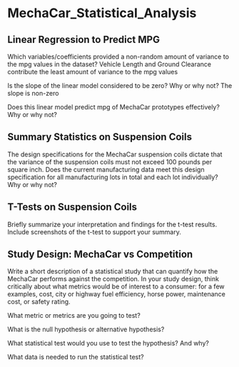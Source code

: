 # MechaCar_Statistical_Analysis


## Linear Regression to Predict MPG

Which variables/coefficients provided a non-random amount of variance to the mpg values in the dataset?
Vehicle Length and Ground Clearance contribute the least amount of variance to the mpg values

Is the slope of the linear model considered to be zero? Why or why not?
The slope is non-zero

Does this linear model predict mpg of MechaCar prototypes effectively? Why or why not?


## Summary Statistics on Suspension Coils
The design specifications for the MechaCar suspension coils dictate that the variance of the suspension coils must not exceed 100 pounds per square inch. Does the current manufacturing data meet this design specification for all manufacturing lots in total and each lot individually? Why or why not?


## T-Tests on Suspension Coils
Briefly summarize your interpretation and findings for the t-test results. Include screenshots of the t-test to support your summary.

## Study Design: MechaCar vs Competition

Write a short description of a statistical study that can quantify how the MechaCar performs against the competition. In your study design, think critically about what metrics would be of interest to a consumer: for a few examples, cost, city or highway fuel efficiency, horse power, maintenance cost, or safety rating.

What metric or metrics are you going to test?

What is the null hypothesis or alternative hypothesis?

What statistical test would you use to test the hypothesis? And why?

What data is needed to run the statistical test?